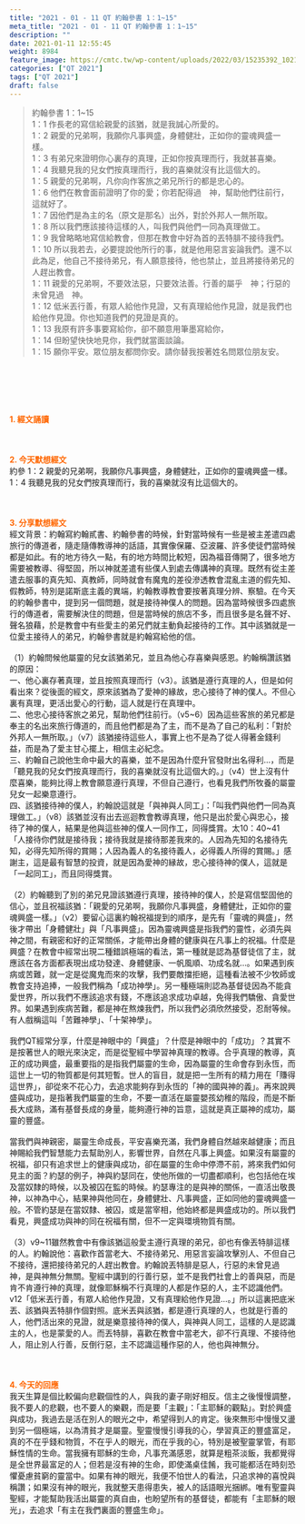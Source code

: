 ```yaml
---
title: "2021 - 01 - 11 QT 約翰參書 1：1~15"
meta_title: "2021 - 01 - 11 QT 約翰參書 1：1~15"
description: ""
date: 2021-01-11 12:55:45
weight: 8984
feature_image: https://cmtc.tw/wp-content/uploads/2022/03/15235392_10211799862337740_180693556567566654_o-1.webp
categories: ["QT 2021"]
tags: ["QT 2021"]
draft: false
---
```


<blockquote>約翰參書 1：1~15<br />
1：1 作長老的寫信給親愛的該猶，就是我誠心所愛的。<br />
1：2 親愛的兄弟啊，我願你凡事興盛，身體健壯，正如你的靈魂興盛一樣。<br />
1：3 有弟兄來證明你心裏存的真理，正如你按真理而行，我就甚喜樂。<br />
1：4 我聽見我的兒女們按真理而行，我的喜樂就沒有比這個大的。<br />
1：5 親愛的兄弟啊，凡你向作客旅之弟兄所行的都是忠心的。<br />
1：6 他們在教會面前證明了你的愛；你若配得過　神，幫助他們往前行，這就好了。<br />
1：7 因他們是為主的名（原文是那名）出外，對於外邦人一無所取。<br />
1：8 所以我們應該接待這樣的人，叫我們與他們一同為真理做工。<br />
1：9 我曾略略地寫信給教會，但那在教會中好為首的丟特腓不接待我們。<br />
1：10 所以我若去，必要提說他所行的事，就是他用惡言妄論我們。還不以此為足，他自己不接待弟兄，有人願意接待，他也禁止，並且將接待弟兄的人趕出教會。<br />
1：11 親愛的兄弟啊，不要效法惡，只要效法善。行善的屬乎　神；行惡的未曾見過　神。<br />
1：12 低米丟行善，有眾人給他作見證，又有真理給他作見證，就是我們也給他作見證。你也知道我們的見證是真的。<br />
1：13 我原有許多事要寫給你，卻不願意用筆墨寫給你，<br />
1：14 但盼望快快地見你，我們就當面談論。<br />
1：15 願你平安。眾位朋友都問你安。請你替我按著姓名問眾位朋友安。</blockquote><br />
&nbsp;<br />
<br />
&nbsp;<br />
<br />
<span style="color: #ff6600;"><strong>1. </strong><strong>經文誦讀</strong></span><br />
<br />
<span style="color: #ff6600;"><strong> </strong></span><br />
<br />
<span style="color: #ff6600;"><strong>2. 今天默想</strong><strong>經文<br />
</strong></span>約參 1：2 親愛的兄弟啊，我願你凡事興盛，身體健壯，正如你的靈魂興盛一樣。<br />
1：4 我聽見我的兒女們按真理而行，我的喜樂就沒有比這個大的。<br />
<br />
&nbsp;<br />
<br />
<span style="color: #ff6600;"><strong>3. 分享默想經文<br />
</strong></span>經文背景：約翰寫約翰貳書、約翰參書的時候，針對當時候有一些是被主差遣四處旅行的傳道者，隨走隨傳教導神的話語，其實像保羅、亞波羅、許多使徒們當時候都是如此。有的地方待久一點，有的地方時間比較短，因為福音傳開了，很多地方需要被教導、得堅固，所以神就差遣有些僕人到處去傳講神的真理。既然有從主差遣去服事的真先知、真教師，同時就會有魔鬼的差役滲透教會混亂主道的假先知、假教師，特別是諾斯底主義的異端，約翰教導教會要按著真理分辨、察驗。在今天的約翰參書中，提到另一個問題，就是接待神僕人的問題。因為當時候很多四處旅行的傳道者，需要解決住的問題，但是當時候的旅店不多，而且很多是名聲不好、聲名狼藉，於是教會中有些愛主的弟兄們就主動負起接待的工作。其中該猶就是一位愛主接待人的弟兄，約翰參書就是約翰寫給他的信。<br />
<br />
（1）約翰問候他屬靈的兒女該猶弟兄，並且為他心存喜樂與感恩。約翰稱讚該猶的原因：<br />
一、他心裏存著真理，並且按照真理而行（v3）。該猶是遵行真理的人，但是如何看出來？從後面的經文，原來該猶為了愛神的緣故，忠心接待了神的僕人。不但心裏有真理，更活出愛心的行動，這人就是行在真理中。<br />
二、他忠心接待客旅之弟兄，幫助他們往前行。（v5~6）因為這些客旅的弟兄都是奉主的名出來旅行傳道的，而且他們都是為了主，而不是為了自己的私利：「對於外邦人一無所取。」（v7）該猶接待這些人，事實上也不是為了從人得著金錢利益，而是為了愛主甘心擺上，相信主必紀念。<br />
三、約翰自己說他生命中最大的喜樂，並不是因為什麼升官發財出名得利…，而是「聽見我的兒女們按真理而行，我的喜樂就沒有比這個大的。」（v4）世上沒有什麼喜樂，能夠比得上教會願意遵行真理，不但自己遵行，也看見我們所牧養的屬靈兒女一起樂意遵行。<br />
四、該猶接待神的僕人，約翰說這就是「與神與人同工」：「叫我們與他們一同為真理做工。」（v8）該猶並沒有出去巡迴教會教導真理，他只是出於愛心與忠心，接待了神的僕人，結果是他與這些神的僕人一同作工，同得獎賞。太10：40~41「人接待你們就是接待我；接待我就是接待那差我來的。人因為先知的名接待先知，必得先知所得的賞賜；人因為義人的名接待義人，必得義人所得的賞賜。」感謝主，這是最有智慧的投資，就是因為愛神的縁故，忠心接待神的僕人，這就是「一起同工」，而且同得獎賞。<br />
<br />
（2）約翰聽到了別的弟兄見證該猶遵行真理，接待神的僕人，於是寫信堅固他的信心，並且祝福該猶：「親愛的兄弟啊，我願你凡事興盛，身體健壯，正如你的靈魂興盛一樣。」（v2）要留心這裏約翰祝福提到的順序，是先有「靈魂的興盛」，然後才帶出「身體健壯」與「凡事興盛」。因為靈魂興盛是指我們的靈性，必須先與神之間，有親密和好的正常關係，才能帶出身體的健康與在凡事上的祝福。什麼是興盛？在教會中經常出現二種錯誤極端的看法，第一種就是認為基督徒信了主，就應該在各方面都表現出成功發達、身體健康、一帆風順、功成名就…。如果遇到疾病或苦難，就一定是從魔鬼而來的攻擊，我們要敵擋拒絕，這種看法被不少牧師或教會支持追捧，一般我們稱為「成功神學」。另一種極端則認為基督徒因為不能貪愛世界，所以我們不應該追求有錢，不應該追求成功卓越，免得我們驕傲、貪愛世界。如果遇到疾病苦難，都是神在熬煉我們，所以我們必須欣然接受，忍耐等候。有人戲稱這叫「苦難神學」、「十架神學」。<br />
<br />
我們QT經常分享，什麼是神眼中的「興盛」？什麼是神眼中的「成功」？其實不是按著世人的眼光來決定，而是從聖經中學習神真理的教導。合乎真理的教導，真正的成功興盛，最重要指的是指我們屬靈的生命，因為屬靈的生命會存到永恆，而這世上一切的物質都是何其短暫。世人的盲目，就是把一生所有的精力用在「賺得這世界」，卻從來不花心力，去追求能夠存到永恆的「神的國與神的義」。再來說興盛與成功，是指著我們屬靈的生命，不要一直活在屬靈嬰孩幼稚的階段，而是不斷長大成熟，滿有基督長成的身量，能夠遵行神的旨意，這就是真正屬神的成功，屬靈的豐盛。<br />
<br />
當我們與神親密，屬靈生命成長，平安喜樂充滿，我們身體自然越來越健康；而且神賜給我們智慧能力去幫助別人，影響世界，自然在凡事上興盛。如果沒有屬靈的祝福，卻只有追求世上的健康與成功，卻在屬靈的生命中停滯不前，將來我們如何見主的面？約瑟的例子，神與約瑟同在，使他所做的一切盡都順利，也包括他在埃及當奴隸的時候，以及被囚在監的時候。約瑟專注的是與神的關係，一直活出敬畏神，以神為中心，結果神與他同在，身體健壯、凡事興盛，正如同他的靈魂興盛一般。不管約瑟是在當奴隸、被囚，或是當宰相，他始終都是興盛成功的。所以我們看見，興盛成功與神的同在祝福有關，但不一定與環境物質有關。<br />
<br />
（3）v9~11雖然教會中有像該猶這般愛主遵行真理的弟兄，卻也有像丟特腓這樣的人。約翰說他：喜歡作首當老大、不接待弟兄、用惡言妄論攻擊別人、不但自己不接待，還把接待弟兄的人趕出教會。約翰說丟特腓是惡人，行惡的未曾見過　神，是與神無分無關。聖經中講到的行善行惡，並不是我們社會上的善與惡，而是肯不肯遵行神的真理，就像耶穌稱不行真理的人都是作惡的人，主不認識他們。v12「低米丟行善，有眾人給他作見證，又有真理給他作見證…。」所以這裏把底米丟、該猶與丟特腓作個對照。底米丟與該猶，都是遵行真理的人，也就是行善的人，他們活出來的見證，就是樂意接待神的僕人，與神與人同工，這樣的人是認識主的人，也是蒙愛的人。而丟特腓，喜歡在教會中當老大，卻不行真理、不接待他人，阻止別人行善，反倒行惡，主不認識這種作惡的人，他也與神無分。<br />
<br />
&nbsp;<br />
<br />
<span style="color: #ff6600;"><strong>4. 今天的回應<br />
</strong></span>我天生算是個比較偏向悲觀個性的人，與我的妻子剛好相反。信主之後慢慢調整，我不要人的悲觀，也不要人的樂觀，而是要「主觀」：「主耶穌的觀點」。對於興盛與成功，我過去是活在別人的眼光之中，希望得到人的肯定。後來無形中慢慢又盪到另一個極端，以為清貧才是屬靈。聖靈慢慢引導我的心，學習真正的豐盛富足，真的不在乎錢和物質，不在乎人的眼光，而在乎我的心，特別是被聖靈掌管，有耶穌性情的生命。當我擁有耶穌的生命，凡事充滿感恩，就算是粗茶淡飯，我都覺得是全世界最富足的人；但若是沒有神的生命，即使滿桌佳餚，我可能都活在時刻恐懼憂慮貧窮的靈當中。如果有神的眼光，我便不怕世人的看法，只追求神的喜悅與稱讚；如果沒有神的眼光，我就整天患得患失，被人的話語眼光捆綁。唯有聖靈與聖經，才能幫助我活出屬靈的真自由，也盼望所有的基督徒，都能有「主耶穌的眼光」，去追求「有主在我們裏面的豐盛生命」。
        